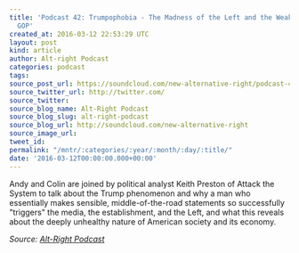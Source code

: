 ```yaml
---
title: 'Podcast 42: Trumpophobia - The Madness of the Left and the Weakness of the
  GOP'
created_at: 2016-03-12 22:53:29 UTC
layout: post
kind: article
author: Alt-right Podcast
categories: podcast
tags: 
source_post_url: https://soundcloud.com/new-alternative-right/podcast-42-trumpophobia-the-madness-of-the-left
source_twitter_url: http://twitter.com/
source_twitter: 
source_blog_name: Alt-Right Podcast
source_blog_slug: alt-right-podcast
source_blog_url: http://soundcloud.com/new-alternative-right
source_image_url: 
tweet_id: 
permalink: "/mntr/:categories/:year/:month/:day/:title/"
date: '2016-03-12T00:00:00.000+00:00'
---
```

Andy and Colin are joined by political analyst Keith Preston of Attack the System to talk about the Trump phenomenon and why a man who essentially makes sensible, middle-of-the-road statements so successfully "triggers" the media, the establishment, and the Left, and what this reveals about the deeply unhealthy nature of American society and its economy.<div class="">
    <i>Source: <a href="http://soundcloud.com/new-alternative-right">Alt-Right Podcast</a></i>
</div>
